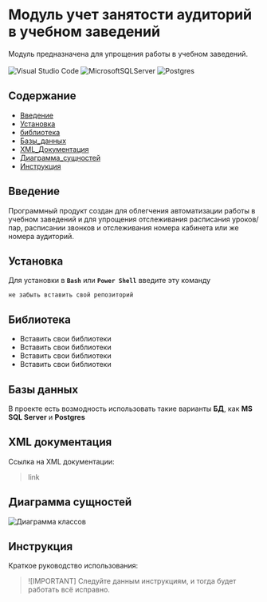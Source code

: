 # Модуль учет занятости аудиторий в учебном заведений
Модуль предназначена для упрощения работы в учебном заведений. \
\
![Visual Studio Code](https://img.shields.io/badge/Visual%20Studio%20Code-0078d7.svg?style=for-the-badge&logo=visual-studio-code&logoColor=white)
![MicrosoftSQLServer](https://img.shields.io/badge/Microsoft%20SQL%20Server-CC2927?style=for-the-badge&logo=microsoft%20sql%20server&logoColor=white)
![Postgres](https://img.shields.io/badge/postgres-%23316192.svg?style=for-the-badge&logo=postgresql&logoColor=white)

## Содержание
- [Введение](#введение)
- [Установка](#установка)
- [библиотека](#библиотека)
- [Базы_данных](#базы-данных)
- [XML_Документация](#xml-документация)
- [Диаграмма_сущностей](#диаграмма-сущностей)
- [Инструкция](#инструкция)

## Введение
Программный продукт создан для облегчения автоматизации работы в учебном заведений и для упрощения отслеживания расписания уроков/пар, расписании звонков и отслеживания номера кабинета или же номера аудиторий.

## Установка
Для установки в **`Bash`** или **`Power Shell`** введите эту команду
```
не забыть вставить свой репозиторий
```

## Библиотека
* Вставить свои библиотеки
* Вставить свои библиотеки
* Вставить свои библиотеки
* Вставить свои библиотеки

## Базы данных
В проекте есть возмодность использовать такие варианты **БД**, как **MS SQL Server** и **Postgres**

## XML документация
Ссылка на XML документации:
> link

## Диаграмма сущностей
![Диаграмма классов](#своя-ссылка)

## Инструкция
Краткое руководство использования:
> ![IMPORTANT]
> Следуйте данным инструкциям, и тогда будет работать всё исправно.
